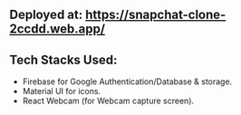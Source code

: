 ## Deployed at: https://snapchat-clone-2ccdd.web.app/

## Tech Stacks Used:
 - Firebase for Google Authentication/Database & storage.
- Material UI for icons.
- React Webcam (for Webcam capture screen).
